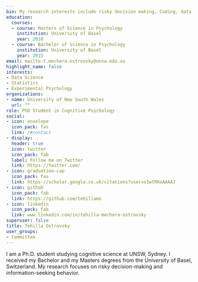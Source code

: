 ```yaml
---
bio: My research interests include risky decision making, Coding, data analysis and computational modeling.  
education:
  courses:
  - course: Masters of Science in Psychology
    institution: University of Basel
    year: 2018
  - course: Bachelor of Science in Psychology
    institution: University of Basel
    year: 2015   
email: mailto:t.mechera-ostrovsky@unsw.edu.au
highlight_name: false
interests:
- Data Science
- Statistics
- Experimental Psychology 
organizations:
- name: University of New South Wales
  url: ""
role: PhD Student in Cognitive Psychology
social:
- icon: envelope
  icon_pack: fas
  link: /#contact
- display:
  header: true
  icon: twitter
  icon_pack: fab
  label: Follow me on Twitter
  link: https://twitter.com/
- icon: graduation-cap
  icon_pack: fas
  link: https://scholar.google.co.uk/citations?user=sIwtMXoAAAAJ
- icon: github
  icon_pack: fab
  link: https://github.com/tehillamo
- icon: linkedin
  icon_pack: fab
  link: www.linkedin.com/in/tehilla-mechera-ostrovsky
superuser: false
title: Tehilla Ostrovsky
user_groups:
- Committee
---
```

I am a Ph.D. student studying cognitive science at UNSW, Sydney. I received my Bachelor and my Masters degrees from the University of Basel, Switzerland. My research focuses on risky decision-making and information-seeking behavior.  

